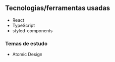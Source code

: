 ## Tecnologias/ferramentas usadas
- React
- TypeScript
- styled-components

### Temas de estudo
- Atomic Design
